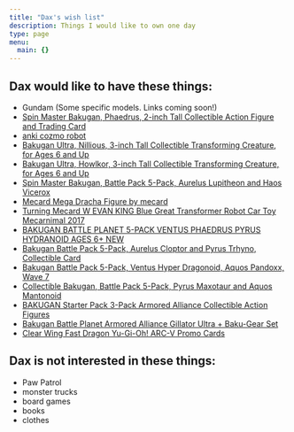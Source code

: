 ```yaml
---
title: "Dax's wish list"
description: Things I would like to own one day
type: page
menu:
  main: {}
---
```


## Dax would like to have these things:
* Gundam (Some specific models. Links coming soon!)
* [Spin Master Bakugan, Phaedrus, 2-inch Tall Collectible Action Figure and Trading Card](https://www.toysrus.ca/en/Bakugan%2C-Phaedrus%2C-2-inch-Tall-Collectible-Action-Figure-and-Trading-Card/84F1D96F.html)
* [anki cozmo robot](https://www.chapters.indigo.ca/en-ca/electronics/anki-cozmo-robot/810559020622-item.html)
* [Bakugan Ultra, Nillious, 3-inch Tall Collectible Transforming Creature, for Ages 6 and Up](https://www.amazon.ca/Bakugan-Nillious-Collectible-Transforming-Creature/dp/B07GTDS9SL/ref=pd_rhf_se_p_img_1?_encoding=UTF8&psc=1&refRID=0HDEJ3Q0WVRH0DJV0844)
* [Bakugan Ultra, Howlkor, 3-inch Tall Collectible Transforming Creature, for Ages 6 and Up ](https://www.amazon.ca/Bakugan-Nillious-Collectible-Transforming-Creature/dp/B07GTGXNYZ/ref=pd_rhf_se_p_img_1?_encoding=UTF8&refRID=H9X7NDD8CF34N71N6105&th=1)
* [Spin Master Bakugan, Battle Pack 5-Pack, Aurelus Lupitheon and Haos Vicerox](https://www.toysrus.ca/en/Bakugan%2C-Battle-Pack-5-Pack%2C-Aurelus-Lupitheon-and-Haos-Vicerox/2FA2C73A.html)
* [Mecard Mega Dracha Figure by mecard](https://www.amazon.ca/Mecard-FWY67-Mega-Dracha-Figure/dp/B07953S2VR/ref=sr_1_4?crid=2ONQW5JF96HG8&keywords=mecard+mega+dragon&qid=1581974778&sprefix=mecard+m%2Caps%2C173&sr=8-4)
* [Turning Mecard W EVAN KING Blue Great Transformer Robot Car Toy Mecarnimal 2017](https://www.ebay.ca/itm/Turning-Mecard-W-EVAN-KING-Blue-Great-Transformer-Robot-Car-Toy-Mecarnimal-2017-/122671364986)
* [BAKUGAN BATTLE PLANET 5-PACK VENTUS PHAEDRUS PYRUS HYDRANOID AGES 6+ NEW](https://www.ebay.ca/i/274203875645?chn=ps&dispItem=1&norover=1&mkevt=1&mkrid=706-89093-2056-0&mkcid=2&itemid=274203875645&targetid=840241329971&device=c&adtype=pla&googleloc=9000916&poi=&campaignid=8168839902&adgroupid=84192245003&rlsatarget=pla-840241329971&abcId=1063836&merchantid=10252592&gclid=EAIaIQobChMIkI7T_sXo5wIVDZ-fCh13cg7WEAkYFyABEgJLJ_D_BwE)
* [Bakugan Battle Pack 5-Pack, Aurelus Cloptor and Pyrus Trhyno, Collectible Card](https://www.ebay.ca/itm/Bakugan-Battle-Pack-5-Pack-Aurelus-Cloptor-and-Pyrus-Trhyno-Collectible-Card/113998261757?_trkparms=aid%3D555018%26algo%3DPL.SIM%26ao%3D2%26asc%3D20160908110712%26meid%3Da38713ce56914811a0a19cca98bf8fe6%26pid%3D100677%26rk%3D3%26rkt%3D30%26mehot%3Dnone%26sd%3D274203875645%26itm%3D113998261757%26pmt%3D1%26noa%3D0%26pg%3D2386202%26algv%3DSimplAMLv5PairwiseWeb&_trksid=p2386202.c100677.m4598)
* [Bakugan Battle Pack 5-Pack, Ventus Hyper Dragonoid, Aquos Pandoxx, Wave 7](https://www.ebay.ca/itm/Bakugan-Battle-Pack-5-Pack-Ventus-Hyper-Dragonoid-Aquos-Pandoxx-Wave-7/114021879894?_trkparms=aid%3D555018%26algo%3DPL.SIM%26ao%3D2%26asc%3D20160908110712%26meid%3Dcadd2cc4989a474c97643f07fcd9e066%26pid%3D100677%26rk%3D2%26rkt%3D30%26mehot%3Dnone%26sd%3D274203875645%26itm%3D114021879894%26pmt%3D1%26noa%3D0%26pg%3D2386202%26algv%3DSimplAMLv5PairwiseWeb&_trksid=p2386202.c100677.m4598)
* [Collectible Bakugan, Battle Pack 5-Pack, Pyrus Maxotaur and Aquos Mantonoid](https://www.ebay.ca/itm/Collectible-Bakugan-Battle-Pack-5-Pack-Pyrus-Maxotaur-and-Aquos-Mantonoid/223889905703?_trkparms=aid%3D555018%26algo%3DPL.SIM%26ao%3D2%26asc%3D20160908110712%26meid%3Dcadd2cc4989a474c97643f07fcd9e066%26pid%3D100677%26rk%3D1%26rkt%3D30%26mehot%3Dlo%26sd%3D274203875645%26itm%3D223889905703%26pmt%3D1%26noa%3D0%26pg%3D2386202%26algv%3DSimplAMLv5PairwiseWeb&_trksid=p2386202.c100677.m4598)
* [BAKUGAN Starter Pack 3-Pack Armored Alliance Collectible Action Figures](https://www.amazon.co.uk/BAKUGAN-6055886-Alliance-Collectible-Multicolour/dp/B083N1WSZR/ref=sr_1_1?keywords=bakugan+armored+alliance&qid=1580843618&s=kids&sr=1-1)
* [Bakugan Battle Planet Armored Alliance Gillator Ultra + Baku-Gear Set](https://toywiz.com/bakugan-battle-planet-armored-alliance-gillator-ultra-baku-gear-set/)
* [Clear Wing Fast Dragon Yu-Gi-Oh! ARC-V Promo Cards](https://shop.tcgplayer.com/yugioh/yu-gi-oh-arc-v-promo-cards/clear-wing-fast-dragon)


## Dax is not interested in these things:

* Paw Patrol
* monster trucks
* board games
* books
* clothes
